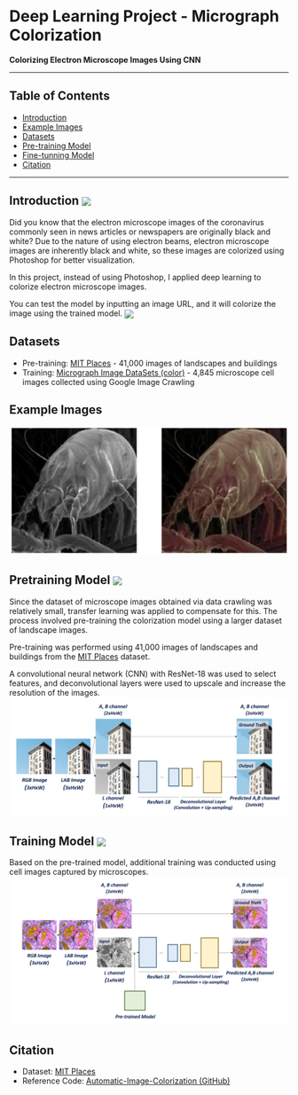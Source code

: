 # Deep Learning Project - Micrograph Colorization
**Colorizing Electron Microscope Images Using CNN**

----------------------------

## Table of Contents
- [Introduction](#introduction)
- [Example Images](#example-images)
- [Datasets](#datasets)
- [Pre-training Model](#pretraining-model)
- [Fine-tunning Model](#training-model)
- [Citation](#citation)

----------------------------

## Introduction [<img src="https://colab.research.google.com/assets/colab-badge.svg" align="center">](https://colab.research.google.com/drive/17pEFfrJtRwirtsoqRbf-IiUF2LG4eXvr) 

Did you know that the electron microscope images of the coronavirus commonly seen in news articles or newspapers are originally black and white? Due to the nature of using electron beams, electron microscope images are inherently black and white, so these images are colorized using Photoshop for better visualization. 

In this project, instead of using Photoshop, I applied deep learning to colorize electron microscope images. 

You can test the model by inputting an image URL, and it will colorize the image using the trained model. [<img src="https://colab.research.google.com/assets/colab-badge.svg" align="center">](https://colab.research.google.com/drive/1H1A78ZW90MhNQgFCAFcW3S8RR1FpQanp?usp=sharing) 

## Datasets
- Pre-training: [MIT Places](http://places.csail.mit.edu/) - 41,000 images of landscapes and buildings
- Training: [Micrograph Image DataSets (color)](https://drive.google.com/file/d/1Jd9RmimqICSzJDTbpk94BZQmdDKfoskh/view?usp=sharing) - 4,845 microscope cell images collected using Google Image Crawling

## Example Images
![example_image_1](https://github.com/YeojinKim220/DL_Project_Micrograph_Colorization/blob/master/example_image_1.png?raw=true)

## Pretraining Model [<img src="https://colab.research.google.com/assets/colab-badge.svg" align="center">](https://colab.research.google.com/drive/1J_kLfx5d0VWTJZDehBXU9_VAcVRoAPFV?usp=sharing) 
Since the dataset of microscope images obtained via data crawling was relatively small, transfer learning was applied to compensate for this. The process involved pre-training the colorization model using a larger dataset of landscape images. 

Pre-training was performed using 41,000 images of landscapes and buildings from the [MIT Places](http://places.csail.mit.edu/) dataset. 

A convolutional neural network (CNN) with ResNet-18 was used to select features, and deconvolutional layers were used to upscale and increase the resolution of the images.
<img src="https://github.com/YeojinKim220/DL_Project_Micrograph_Colorization/blob/master/Fig.1_pre-trained_model.png?raw=true">

## Training Model [<img src="https://colab.research.google.com/assets/colab-badge.svg" align="center">](https://colab.research.google.com/drive/1AFxY4jd1_G22KS3teCVzE-RLKcHecU7w?usp=sharing) 
Based on the pre-trained model, additional training was conducted using cell images captured by microscopes.
<img src="https://github.com/YeojinKim220/DL_Project_Micrograph_Colorization/blob/master/Fig.2_Training_model.png?raw=true">

## Citation
- Dataset: [MIT Places](http://places.csail.mit.edu/)
- Reference Code: [Automatic-Image-Colorization (GitHub)](https://github.com/lukemelas/Automatic-Image-Colorization/)
